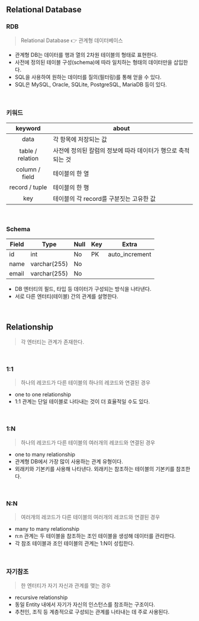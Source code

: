 ## Relational Database

### RDB
> Relational Database 👉 관계형 데이터베이스 

- 관계형 DB는 데이터를 행과 열의 2차원 테이블의 형태로 표현한다.
- 사전에 정의된 테이블 구성(schema)에 따라 일치하는 형태의 데이터만을 삽입한다.
- SQL을 사용하여 원하는 데이터를 질의(필터링)를 통해 얻을 수 있다.
- SQL은 MySQL, Oracle, SQLite, PostgreSQL, MariaDB 등이 있다.
<br/>

### 키워드

| keyword | about |
|:---:|---|
| data | 각 항목에 저장되는 값 |
| table / relation | 사전에 정의된 칼럼의 정보에 따라 데이터가 행으로 축적되는 것 |
| column / field | 테이블의 한 열 |
| record / tuple | 테이블의 한 행 |
| key | 테이블의 각 record를 구분짓는 고유한 값 |
<br/>

### Schema

| Field | Type | Null | Key | Extra |
| --- | --- | --- | --- | --- |
| id | int | No | PK | auto_increment |
| name | varchar(255) | No |  |  |
| email | varchar(255) | No |  |  |

- DB 엔터티의 필드, 타입 등 데이터가 구성되는 방식을 나타낸다.
- 서로 다른 엔터티(테이블) 간의 관계를 설명한다.
<br/>

## Relationship

> 각 엔터티는 관계가 존재한다.
<br/>

### 1:1

> 하나의 레코드가 다른 테이블의 하나의 레코드와 연결된 경우

- one to one relationship
- 1:1 관계는 단일 테이블로 나타내는 것이 더 효율적일 수도 있다.
<br/>

### 1:N

> 하나의 레코드가 다른 테이블의 여러개의 레코드와 연결된 경우

- one to many relationship
- 관계형 DB에서 가장 많이 사용하는 관계 유형이다.
- 외래키와 기본키를 사용해 나타낸다. 외래키는 참조하는 테이블의 기본키를 참조한다.
<br/>

### N:N

> 여러개의 레코드가 다른 테이블의 여러개의 레코드와 연결된 경우

- many to many relationship
- n:n 관계는 두 테이블을 참조하는 조인 테이블을 생성해 데이터를 관리한다.
- 각 참조 테이블과 조인 테이블의 관계는 1:N이 성립한다.
<br/>

### 자기참조

> 한 엔터티가 자기 자신과 관계를 맺는 경우

- recursive relationship
- 동일 Entity 내에서 자기가 자신의 인스턴스를 참조하는 구조이다.
- 추천인, 조직 등 계층적으로 구성되는 관계를 나타내는 데 주로 사용된다.
